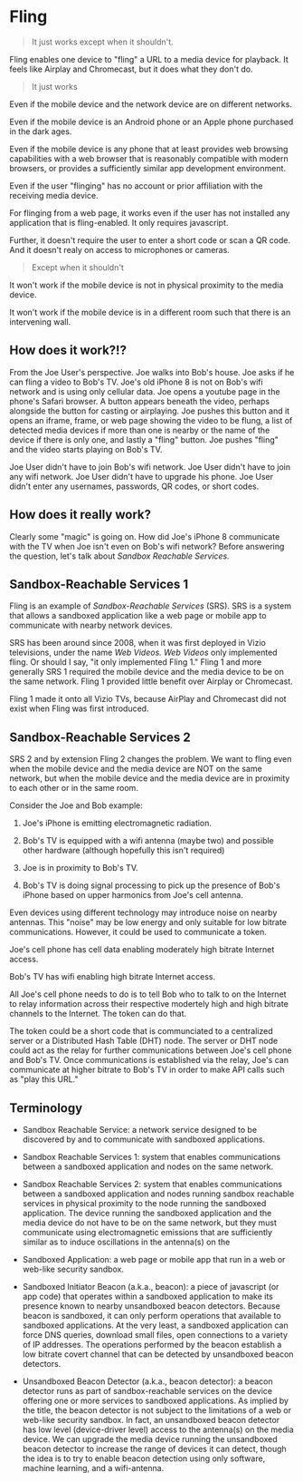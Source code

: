 <!--
Compile this into a pdf using

  $ pandoc README.md -o READMER.pdf --pdf-engine=xelatex

-->


# Fling


>  It just works except when it shouldn't.

Fling enables one device to "fling" a URL to a media device for playback.
It feels like Airplay and Chromecast, but it does what they don't do.

> It just works

Even if the mobile device and the network device are on different networks.

Even if the mobile device is an Android phone or an Apple phone purchased in 
the dark ages.

Even if the mobile device is any phone that at least provides web browsing
capabilities with a web browser that is reasonably compatible with 
modern browsers, or provides a sufficiently similar app development environment.

Even if the user "flinging" has no account or prior affiliation with the receiving
media device.

For flinging from a web page, it works even if the user has not installed any
application that is fling-enabled.  It only requires javascript.

Further, it doesn't require the user to enter a short code or scan a QR code.
And it doesn't realy on access to microphones or cameras.

> Except when it shouldn't

It won't work if the mobile device is not in physical proximity to the media
device.

It won't work if the mobile device is in a different room such that there is
an intervening wall.



## How does it work?!?

From the Joe User's perspective.  Joe walks into Bob's house.  Joe
asks if he can fling a video to Bob's TV.  Joe's old iPhone 8 is not
on Bob's wifi network and is using only cellular data.  Joe opens a
youtube page in the phone's Safari browser.  A button appears beneath
the video, perhaps alongside the button for casting or airplaying.
Joe pushes this button and it opens an iframe, frame, or web page
showing the video to be flung, a list of detected media devices if
more than one is nearby or the name of the device if there is only
one, and lastly a "fling" button.  Joe pushes "fling" and the video
starts playing on Bob's TV.

Joe User didn't have to join Bob's wifi network.  Joe User didn't have
to join any wifi network.  Joe User didn't have to upgrade his phone.
Joe User didn't enter any usernames, passwords, QR codes, or short
codes.

## How does it really work?

Clearly some "magic" is going on.  How did Joe's iPhone 8 communicate
with the TV when Joe isn't even on Bob's wifi network?  Before
answering the question, let's talk about *Sandbox Reachable Services.*

## Sandbox-Reachable Services 1

Fling is an example of *Sandbox-Reachable Services* (SRS).  SRS is a
system that allows a sandboxed application like a web page or mobile
app to communicate with nearby network devices.

SRS has been around since 2008, when it was first deployed in Vizio
televisions, under the name *Web Videos.* *Web Videos* only
implemented fling.  Or should I say, "it only implemented Fling 1."
Fling 1 and more generally SRS 1 required the mobile device and the
media device to be on the same network.  Fling 1 provided little
benefit over Airplay or Chromecast.

Fling 1 made it onto all Vizio TVs, because AirPlay and Chromecast did
not exist when Fling was first introduced.

## Sandbox-Reachable Services 2

SRS 2 and by extension Fling 2 changes the problem.  We want to fling
even when the mobile device and the media device are NOT on the same
network, but when the mobile device and the media device are in
proximity to each other or in the same room.

Consider the Joe and Bob example:

1) Joe's iPhone is emitting electromagnetic radiation.

2) Bob's TV is equipped with a wifi antenna (maybe two) and possible other 
hardware (although hopefully this isn't required)

3) Joe is in proximity to Bob's TV. 

4) Bob's TV is doing signal processing to pick up the presence of Bob's iPhone
based on upper harmonics from Joe's cell antenna. 

Even devices using different technology may introduce noise on nearby antennas.
This "noise" may be low energy and only suitable for low bitrate
communications.  However, it could be used to communicate a token.

Joe's cell phone has cell data enabling moderately high bitrate Internet
access.

Bob's TV has wifi enabling high bitrate Internet access.

All Joe's cell phone needs to do is to tell Bob who to talk to on the Internet
to relay information across their respective modertely high and high bitrate
channels to the Internet.  The token can do that.

The token could be a short code that is communciated to a centralized server
or a Distributed Hash Table (DHT) node.  The server or DHT node could act
as the relay for further communications between Joe's cell phone and Bob's TV.
Once communications is established via the relay, Joe's can communicate at
higher bitrate to Bob's TV in order to make API calls such as "play this URL."


## Terminology

* Sandbox Reachable Service: a network service designed to be discovered
by and to communicate with sandboxed applications.

* Sandbox Reachable Services 1: system that enables communications between
a sandboxed application and nodes on the same network.

* Sandbox Reachable Services 2: system that enables communications
between a sandboxed application and nodes running sandbox reachable
services in physical proximity to the node running the sandboxed
application.  The device running the sandboxed application and the
media device do not have to be on the same network, but they must
communicate using electromagnetic emissions that are sufficiently
similar as to induce oscillations in the antenna(s) on the

* Sandboxed Application: a web page or mobile app that run in a web or
web-like security sandbox.

* Sandboxed Initiator Beacon (a.k.a., beacon): a piece of javascript
(or app code) that operates within a sandboxed application to make its
presence known to nearby unsandboxed beacon detectors.  Because beacon
is sandboxed, it can only perform operations that available to sandboxed
applications.  At the very least, a sandboxed application can force
DNS queries, download small files, open connections to a variety of IP
addresses.  The operations performed by the beacon establish a low bitrate
covert channel that can be detected by unsandboxed beacon detectors.

* Unsandboxed Beacon Detector (a.k.a., beacon detector): a
beacon detector runs as part of sandbox-reachable services on the
device offering one or more services to sandboxed applications.
As implied by the title, the beacon detector is not subject to the limitations
of a web or web-like security sandbox.  In fact, an unsandboxed
beacon detector has low level (device-driver level) access to the
antenna(s) on the media device.  We can upgrade the media device
running the unsandboxed beacon detector to increase the range of devices
it can detect, though the idea is to try to enable beacon detection
using only software, machine learning, and a wifi-antenna.

